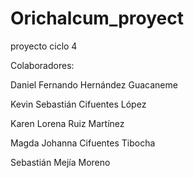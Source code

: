 # Orichalcum_proyect
proyecto ciclo 4

Colaboradores:

Daniel Fernando Hernández Guacaneme

Kevin Sebastián Cifuentes López

Karen Lorena Ruiz Martínez

Magda Johanna Cifuentes Tibocha

Sebastián Mejía Moreno

